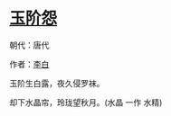 # [玉阶怨](http://so.gushiwen.org/view_7783.aspx)

朝代：唐代

作者：[李白](http://so.gushiwen.org/author_247.aspx)

玉阶生白露，夜久侵罗袜。

却下水晶帘，玲珑望秋月。(水晶 一作 水精)&nbsp;

